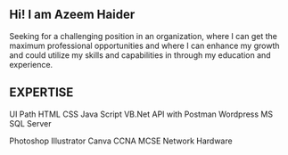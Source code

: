 

<h2>Hi! I am Azeem Haider</h2>
<p>Seeking for a challenging position in an organization, where I can get the maximum professional
opportunities and where I can enhance my growth and could utilize my skills and capabilities in through my education and experience.</p>
<h2>EXPERTISE</h2>
UI Path
HTML
CSS
Java Script
VB.Net
API with Postman
Wordpress
MS SQL Server

Photoshop
Illustrator
Canva
CCNA
MCSE
Network
Hardware
</body>
</html>



